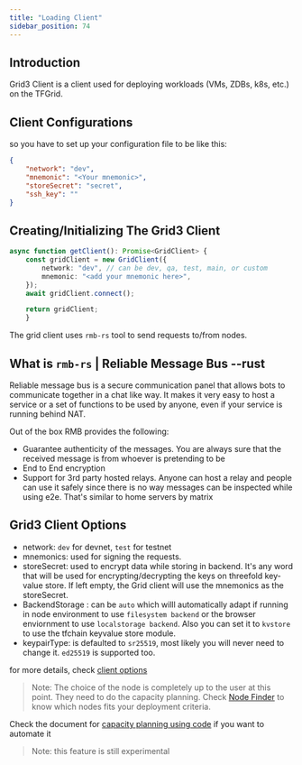 ```yaml
---
title: "Loading Client"
sidebar_position: 74
---
```




## Introduction

Grid3 Client is a client used for deploying workloads (VMs, ZDBs, k8s, etc.) on the TFGrid.

## Client Configurations

so you have to set up your configuration file to be like this:

```json
{
    "network": "dev",
    "mnemonic": "<Your mnemonic>",
    "storeSecret": "secret",
    "ssh_key": ""
}
```

## Creating/Initializing The Grid3 Client

```ts
async function getClient(): Promise<GridClient> {
    const gridClient = new GridClient({
        network: "dev", // can be dev, qa, test, main, or custom
        mnemonic: "<add your mnemonic here>",
    });
    await gridClient.connect();

    return gridClient;
    }
```

The grid client uses `rmb-rs` tool to send requests to/from nodes.

## What is `rmb-rs` | Reliable Message Bus --rust

Reliable message bus is a secure communication panel that allows bots to communicate together in a chat like way. It makes it very easy to host a service or a set of functions to be used by anyone, even if your service is running behind NAT.

Out of the box RMB provides the following:

- Guarantee authenticity of the messages. You are always sure that the received message is from whoever is pretending to be
- End to End encryption
- Support for 3rd party hosted relays. Anyone can host a relay and people can use it safely since there is no way messages can be inspected while
using e2e. That's similar to home servers by matrix

## Grid3 Client Options

- network: `dev` for devnet, `test` for testnet
- mnemonics: used for signing the requests.
- storeSecret: used to encrypt data while storing in backend. It's any word that will be used for encrypting/decrypting the keys on threefold key-value store. If left empty, the Grid client will use the mnemonics as the storeSecret.
- BackendStorage : can be `auto` which willl automatically adapt if running in node environment to use `filesystem backend` or the browser enviornment to use `localstorage backend`. Also you can set it to `kvstore` to use the tfchain keyvalue store module.
- keypairType: is defaulted to `sr25519`, most likely you will never need to change it. `ed25519` is supported too.

for more details, check [client options](https://github.com/threefoldtech/tfgrid-sdk-ts/blob/development/packages/grid_client/docs/client_configuration.md)

> Note: The choice of the node is completely up to the user at this point. They need to do the capacity planning. Check [Node Finder](../../dashboard/deploy/node_finder) to know which nodes fits your deployment criteria.

Check the document for [capacity planning using code](./grid3_javascript_capacity_planning) if you want to automate it
> Note: this feature is still experimental
